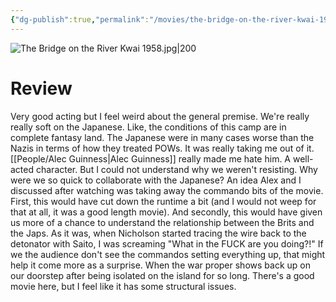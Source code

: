 ```yaml
---
{"dg-publish":true,"permalink":"/movies/the-bridge-on-the-river-kwai-1957/","created":"2024-06-18","updated":"2024-08-19"}
---
```



![The Bridge on the River Kwai 1958.jpg|200](/img/user/Attachments/The%20Bridge%20on%20the%20River%20Kwai%201958.jpg)

# Review

Very good acting but I feel weird about the general premise. We're really really soft on the Japanese. Like, the conditions of this camp are in complete fantasy land. The Japanese were in many cases worse than the Nazis in terms of how they treated POWs. It was really taking me out of it. [[People/Alec Guinness\|Alec Guinness]] really made me hate him. A well-acted character. But I could not understand why we weren't resisting. Why were we so quick to collaborate with the Japanese? An idea Alex and I discussed after watching was taking away the commando bits of the movie. First, this would have cut down the  runtime a bit (and I would not weep for that at all, it was a good length movie). And secondly, this would have given us more of a chance to understand the relationship between the Brits and the Japs. As it was, when Nicholson started tracing the wire back to the detonator with Saito, I was screaming "What in the FUCK are you doing?!" If we the audience don't see the commandos setting everything up, that might help it come more as a surprise. When the war proper shows back up on our doorstep after being isolated on the island for so long. There's a good movie here, but I feel like it has some structural issues.
